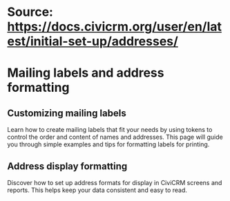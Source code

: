 # Source: https://docs.civicrm.org/user/en/latest/initial-set-up/addresses/

# Mailing labels and address formatting

## Customizing mailing labels

Learn how to create mailing labels that fit your needs by using tokens to control the order and content of names and addresses. This page will guide you through simple examples and tips for formatting labels for printing.

## Address display formatting

Discover how to set up address formats for display in CiviCRM screens and reports. This helps keep your data consistent and easy to read.
